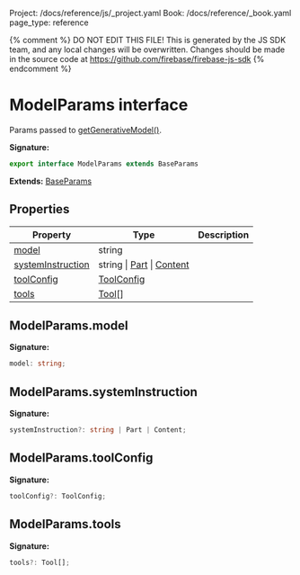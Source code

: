 Project: /docs/reference/js/_project.yaml
Book: /docs/reference/_book.yaml
page_type: reference

{% comment %}
DO NOT EDIT THIS FILE!
This is generated by the JS SDK team, and any local changes will be
overwritten. Changes should be made in the source code at
https://github.com/firebase/firebase-js-sdk
{% endcomment %}

# ModelParams interface
Params passed to [getGenerativeModel()](./ai.md#getgenerativemodel_80bd839)<!-- -->.

<b>Signature:</b>

```typescript
export interface ModelParams extends BaseParams 
```
<b>Extends:</b> [BaseParams](./ai.baseparams.md#baseparams_interface)

## Properties

|  Property | Type | Description |
|  --- | --- | --- |
|  [model](./ai.modelparams.md#modelparamsmodel) | string |  |
|  [systemInstruction](./ai.modelparams.md#modelparamssysteminstruction) | string \| [Part](./ai.md#part) \| [Content](./ai.content.md#content_interface) |  |
|  [toolConfig](./ai.modelparams.md#modelparamstoolconfig) | [ToolConfig](./ai.toolconfig.md#toolconfig_interface) |  |
|  [tools](./ai.modelparams.md#modelparamstools) | [Tool](./ai.md#tool)<!-- -->\[\] |  |

## ModelParams.model

<b>Signature:</b>

```typescript
model: string;
```

## ModelParams.systemInstruction

<b>Signature:</b>

```typescript
systemInstruction?: string | Part | Content;
```

## ModelParams.toolConfig

<b>Signature:</b>

```typescript
toolConfig?: ToolConfig;
```

## ModelParams.tools

<b>Signature:</b>

```typescript
tools?: Tool[];
```
